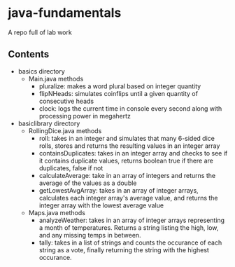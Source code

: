 # java-fundamentals

A repo full of lab work

## Contents

  - basics directory
    - Main.java methods
      - pluralize: makes a word plural based on integer quantity
      - flipNHeads: simulates coinflips until a given quantity of consecutive heads
      - clock: logs the current time in console every second along with processing power in megahertz
  - basiclibrary directory
    - RollingDice.java methods
      - roll: takes in an integer and simulates that many 6-sided dice rolls, stores and returns the resulting values in an integer array
      - containsDuplicates: takes in an integer array and checks to see if it contains duplicate values, returns boolean true if there are duplicates, false if not
      - calculateAverage: take in an array of integers and returns the average of the values as a double
      - getLowestAvgArray: takes in an array of integer arrays, calculates each integer array's average value, and returns the integer array with the lowest average value
    - Maps.java methods
      - analyzeWeather: takes in an array of integer arrays representing a month of temperatures. Returns a string listing the high, low, and any missing temps in between.
      - tally: takes in a list of strings and counts the occurance of each string as a vote, finally returning the string with the highest occurance.
